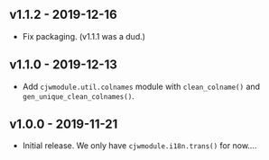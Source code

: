 v1.1.2 - 2019-12-16
-------------------

* Fix packaging. (v1.1.1 was a dud.)

v1.1.0 - 2019-12-13
-------------------

* Add `cjwmodule.util.colnames` module with `clean_colname()` and
  `gen_unique_clean_colnames()`.

v1.0.0 - 2019-11-21
-------------------

* Initial release. We only have `cjwmodule.i18n.trans()` for now....
